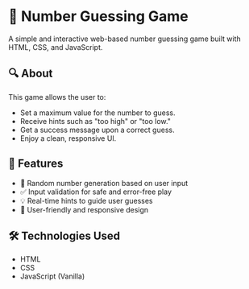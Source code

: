# 🎯 Number Guessing Game

A simple and interactive web-based number guessing game built with HTML, CSS, and JavaScript.

## 🔍 About

This game allows the user to:
- Set a maximum value for the number to guess.
- Receive hints such as "too high" or "too low."
- Get a success message upon a correct guess.
- Enjoy a clean, responsive UI.

## 🚀 Features

- 🔢 Random number generation based on user input
- ✅ Input validation for safe and error-free play
- 💡 Real-time hints to guide user guesses
- 🎨 User-friendly and responsive design

## 🛠️ Technologies Used

- HTML
- CSS
- JavaScript (Vanilla)


